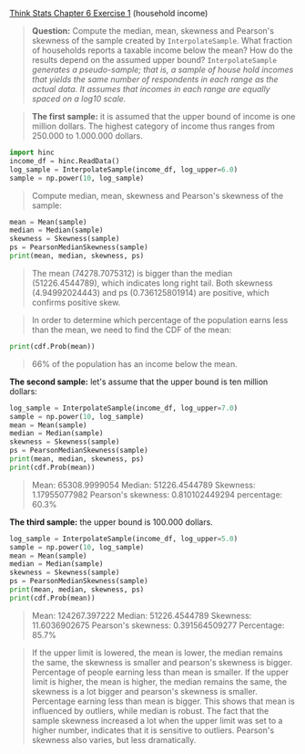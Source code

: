 [Think Stats Chapter 6 Exercise 1](http://greenteapress.com/thinkstats2/html/thinkstats2007.html#toc60) (household income)

>**Question:** Compute the median, mean, skewness and Pearson's skewness of the sample created by ```InterpolateSample```. What fraction of households reports a taxable income below the mean? How do the results depend on the assumed upper bound?
```InterpolateSample``` _generates a pseudo-sample; that is, a sample of house hold incomes that yields the same number of respondents in each range as the actual data. It assumes that incomes in each range are equally spaced on a log10 scale._

>**The first sample:** it is assumed that the upper bound of income is one million dollars. The highest category of income thus ranges from 250.000 to 1.000.000 dollars.

```python
import hinc
income_df = hinc.ReadData()
log_sample = InterpolateSample(income_df, log_upper=6.0)
sample = np.power(10, log_sample)
```
> Compute median, mean, skewness and Pearson's skewness of the sample:

```python
mean = Mean(sample)
median = Median(sample)
skewness = Skewness(sample)
ps = PearsonMedianSkewness(sample)
print(mean, median, skewness, ps)
```
> The mean (74278.7075312) is bigger than the median (51226.4544789), which indicates long right tail. Both skewness (4.94992024443) and ps (0.736125801914) are positive, which confirms positive skew. 

> In order to determine which percentage of the population earns less than the mean, we need to find the CDF of the mean:

```python
print(cdf.Prob(mean))
```
> 66% of the population has an income below the mean.


**The second sample:** let's assume that the upper bound is ten million dollars:

```python
log_sample = InterpolateSample(income_df, log_upper=7.0)
sample = np.power(10, log_sample)
mean = Mean(sample)
median = Median(sample)
skewness = Skewness(sample)
ps = PearsonMedianSkewness(sample)
print(mean, median, skewness, ps)
print(cdf.Prob(mean))
```

> Mean: 65308.9999054 
> Median: 51226.4544789 
> Skewness: 1.17955077982 
> Pearson's skewness: 0.810102449294
> percentage: 60.3%


**The third sample:** the upper bound is 100.000 dollars.

```python
log_sample = InterpolateSample(income_df, log_upper=5.0)
sample = np.power(10, log_sample)
mean = Mean(sample)
median = Median(sample)
skewness = Skewness(sample)
ps = PearsonMedianSkewness(sample)
print(mean, median, skewness, ps)
print(cdf.Prob(mean))
```

> Mean: 124267.397222 
> Median: 51226.4544789 
> Skewness: 11.6036902675 
> Pearson's skewness: 0.391564509277
> Percentage: 85.7%

> If the upper limit is lowered, the mean is lower, the median remains the same, the skewness is smaller and pearson's skewness is bigger. Percentage of people earning less than mean is smaller.
> If the upper limit is higher, the mean is higher, the median remains the same, the skewness is a lot bigger and pearson's skewness is smaller.  Percentage earning less than mean is bigger.
> This shows that mean is influenced by outliers, while median is robust. The fact that the sample skewness increased a lot when the upper limit was set to a higher number, indicates that it is sensitive to outliers. Pearson's skewness also varies, but less dramatically.
